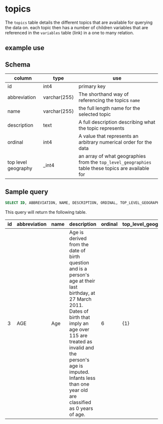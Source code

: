 # topics

The `topics` table details the different topics that are available for querying the data on. each topic then has a number of children variables that are referenced in the `variables` table (link) in a one to many relation.

## example use
## Schema

|column|type|use|
|-|-|-|
|id|int4|primary key|
|abbreviation|varchar(255)|The shorthand way of referencing the topics `name`|
|name|varchar(255)|the full length name for the selected topic|
|description|text|A full description describing what the topic represents|
|ordinal|int4|A value that represents an arbitrary numerical order for the data|
|top level geography|_int4|an array of what geographies from the `top_level_geographies` table these topics are available for|


## Sample query

```sql
SELECT ID, ABBREVIATION, NAME, DESCRIPTION, ORDINAL, TOP_LEVEL_GEOGRAPHY FROM topics WHERE ID 3;
```

This query will return the following table.

|id|abbreviation|name|description|ordinal|top_level_geography|
|-|-|-|-|-|-|
|3|AGE|Age|Age is derived from the date of birth question and is a person's age at their last birthday, at 27 March 2011. Dates of birth that imply an age over 115 are treated as invalid and the person's age is imputed. Infants less than one year old are classified as 0 years of age.|6|{1}|

